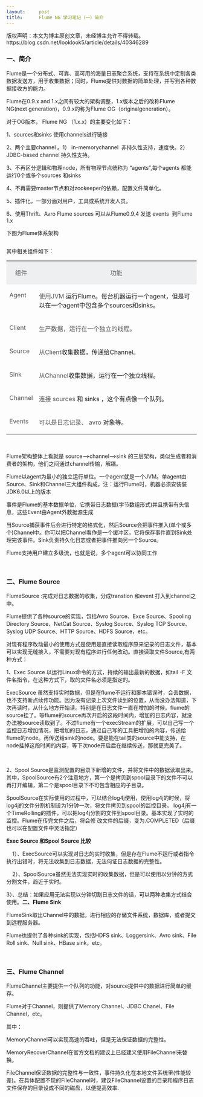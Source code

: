 ```yaml
---
layout:     post
title:      Flume NG 学习笔记（一）简介
---
```

<div id="article_content" class="article_content clearfix csdn-tracking-statistics" data-pid="blog" data-mod="popu_307" data-dsm="post">
								<div class="article-copyright">
					版权声明：本文为博主原创文章，未经博主允许不得转载。					https://blog.csdn.net/looklook5/article/details/40346289				</div>
								            <link rel="stylesheet" href="https://csdnimg.cn/release/phoenix/template/css/ck_htmledit_views-f76675cdea.css">
						<div class="htmledit_views" id="content_views">
                
<h3><strong>一、简介</strong></h3>
<p align="left"><span></span>Flume是一个分布式、可靠、高可用的海量日志聚合系统，支持在系统中定制各类数据发送方，用于收集数据；同时，Flume提供对数据的简单处理，并写到各种数据接收方的能力。</p>
<p><span></span>Flume在0.9.x and 1.x之间有较大的架构调整，1.x版本之后的改称Flume NG(next generation)，0.9.x的称为Flume OG（originalgeneration）。</p>
<p><span></span>对于OG版本， Flume NG （1.x.x）的主要变化如下：</p>
<p>1、sources和sinks 使用channels进行链接</p>
<p>2、两个主要channel 。1） in-memorychannel  非持久性支持，速度快。2）JDBC-based channel 持久性支持。</p>
<p>3、不再区分逻辑和物理node，所有物理节点统称为 “agents”,每个agents 都能运行0个或多个sources 和sinks</p>
<p>4、不再需要master节点和对zookeeper的依赖，配置文件简单化。</p>
<p>5、插件化，一部分面对用户，工具或系统开发人员。</p>
<p>6、使用Thrift、Avro Flume sources 可以从Flume0.9.4 发送 events  到Flume 1.x</p>
<p>下图为Flume体系架构</p>
<p><img src="https://img-blog.csdn.net/20141021160041291?watermark/2/text/aHR0cDovL2Jsb2cuY3Nkbi5uZXQvbG9va2xvb2s1/font/5a6L5L2T/fontsize/400/fill/I0JBQkFCMA==/dissolve/70/gravity/SouthEast" alt=""></p>
<p>其中相关组件如下：</p>
<table border="0" cellspacing="0" cellpadding="0" width="453"><tbody><tr><td valign="top" style="background:#EDEFF0;">
<p align="center"><span style="color:#555555;">组件</span></p>
</td>
<td valign="top" style="background:#EDEFF0;">
<p align="center"><span style="color:#555555;">功能</span></p>
</td>
</tr><tr><td valign="top">
<p align="left"><span style="color:#555555;">Agent</span></p>
</td>
<td valign="top">
<p align="left"><span style="color:#555555;">使用JVM </span>运行Flume。每台机器运行一个agent，但是可以在一个agent中包含多个sources和sinks。</p>
</td>
</tr><tr><td valign="top">
<p align="left"><span style="color:#555555;">Client</span></p>
</td>
<td valign="top">
<p align="left"><span style="color:#555555;">生产数据，运行在一个独立的线程。</span></p>
</td>
</tr><tr><td valign="top">
<p align="left"><span style="color:#555555;">Source</span></p>
</td>
<td valign="top">
<p align="left"><span style="color:#555555;">从Client</span>收集数据，传递给Channel。</p>
</td>
</tr><tr><td valign="top">
<p align="left"><span style="color:#555555;">Sink</span></p>
</td>
<td valign="top">
<p align="left"><span style="color:#555555;">从Channel</span>收集数据，运行在一个独立线程。</p>
</td>
</tr><tr><td valign="top">
<p align="left"><span style="color:#555555;">Channel</span></p>
</td>
<td valign="top">
<p align="left"><span style="color:#555555;">连接 sources </span>和 sinks ，这个有点像一个队列。</p>
</td>
</tr><tr><td valign="top">
<p align="left"><span style="color:#555555;">Events</span></p>
</td>
<td valign="top">
<p align="left"><span style="color:#555555;">可以是日志记录、 avro </span>对象等。</p>
</td>
</tr></tbody></table><p> </p>
<p><span></span>Flume架构整体上看就是 source--&gt;channel--&gt;sink 的三层架构，类似生成者和消费者的架构，他们之间通过channel传输，解耦。</p>
<p><span></span>Flume以agent为最小的独立运行单位。一个agent就是一个JVM。单agent由Source、Sink和Channel三大组件构成，注：运行Flume时，机器必须安装装JDK6.0以上的版本</p>
<p><span></span>事件是Flume的基本数据单位，它携带日志数据(字节数组形式)并且携带有头信息，这些Event由Agent外数据源生成</p>
<p><span></span>当Source捕获事件后会进行特定的格式化，然后Source会把事件推入(单个或多个)Channel中。你可以把Channel看作是一个缓冲区，它将保存事件直到Sink处理完该事件。Sink负责持久化日志或者把事件推向另一个Source。</p>
<p><span></span>Flume支持用户建立多级流，也就是说，多个agent可以协同工作</p>
<p></p>
<p> <img src="https://img-blog.csdn.net/20141021160106641?watermark/2/text/aHR0cDovL2Jsb2cuY3Nkbi5uZXQvbG9va2xvb2s1/font/5a6L5L2T/fontsize/400/fill/I0JBQkFCMA==/dissolve/70/gravity/SouthEast" alt=""></p>
<h3><strong>二、Flume Source</strong></h3>
<p><span></span>FlumeSource :完成对日志数据的收集，分成transtion 和event 打入到channel之中。</p>
<p><span></span>Flume提供了各种source的实现，包括Avro Source、Exce Source、Spooling Directory Source、NetCat Source、Syslog Source、Syslog TCP Source、Syslog UDP Source、HTTP Source、HDFS Source，etc。</p>
<p><span></span>对现有程序改动最小的使用方式是使用是直接读取程序原来记录的日志文件，基本可以实现无缝接入，不需要对现有程序进行任何改动。直接读取文件Source,有两种方式：</p>
<p><span></span>1、Exec Source 以运行Linux命令的方式，持续的输出最新的数据，如tail -F 文件名指令，在这种方式下，取的文件名必须是指定的。</p>
<p><span></span>ExecSource 虽然支持实时数据，但是在flume不运行和脚本错误时，会丢数据，也不支持断点续传功能。因为没有记录上次文件读到的位置，从而没办法知道，下次再读时，从什么地方开始读。特别是在日志文件一直在增加的时候。flume的source挂了。等flume的source再次开启的这段时间内，增加的日志内容，就没办法被source读取到了。不过flume有一个execStream的扩展，可以自己写一个监控日志增加情况，把增加的日志，通过自己写的工具把增加的内容，传送给flume的node。再传送给sink的node。要是能在tail类的source中能支持，在node挂掉这段时间的内容，等下次node开启后在继续传送，那就更完美了。</p>
<p> </p>
<p><span></span>2、Spool Source是监测配置的目录下新增的文件，并将文件中的数据读取出来。其中，SpoolSource有2个注意地方，第一个是拷贝到spool目录下的文件不可以再打开编辑，第二个是spool目录下不可包含相应的子目录。</p>
<p><span></span>SpoolSource在实际使用的过程中，可以结合log4j使用，使用log4j的时候，将log4j的文件分割机制设为1分钟一次，将文件拷贝到spool的监控目录。 log4j有一个TimeRolling的插件，可以把log4j分割的文件到spool目录。基本实现了实时的监控。Flume在传完文件之后，将会修 改文件的后缀，变为.COMPLETED（后缀也可以在配置文件中灵活指定）</p>
<p><strong>Exec Source 和Spool Source 比较</strong></p>
<p>    1）、ExecSource可以实现对日志的实时收集，但是存在Flume不运行或者指令执行出错时，将无法收集到日志数据，无法何证日志数据的完整性。 </p>
<p>    2）、SpoolSource虽然无法实现实时的收集数据，但是可以使用以分钟的方式分割文件，趋近于实时。</p>
<p>3）、总结：如果应用无法实现以分钟切割日志文件的话，可以两种收集方式结合使用。<strong>二、Flume Sink</strong></p>
<p><span></span>FlumeSink取出Channel中的数据，进行相应的存储文件系统，数据库，或者提交到远程服务器。</p>
<p><span></span>Flume也提供了各种sink的实现，包括HDFS sink、Loggersink、Avro sink、File Roll sink、Null sink、HBase sink，etc。</p>
<p> </p>
<h3><strong>三、Flume Channel</strong></h3>
<p><span></span>FlumeChannel主要提供一个队列的功能，对source提供中的数据进行简单的缓存。</p>
<p><span></span>Flume对于Channel，则提供了Memory Channel、JDBC Chanel、File Channel，etc。</p>
<p><span></span>其中：</p>
<p><span></span>MemoryChannel可以实现高速的吞吐，但是无法保证数据的完整性。</p>
<p><span></span>MemoryRecoverChannel在官方文档的建议上已经建义使用FileChannel来替换。</p>
<p><span></span>FileChannel保证数据的完整性与一致性，事件持久化在本地文件系统里(性能较差)。在具体配置不现的FileChannel时，建议FileChannel设置的目录和程序日志文件保存的目录设成不同的磁盘，以便提高效率.</p>
            </div>
                </div>